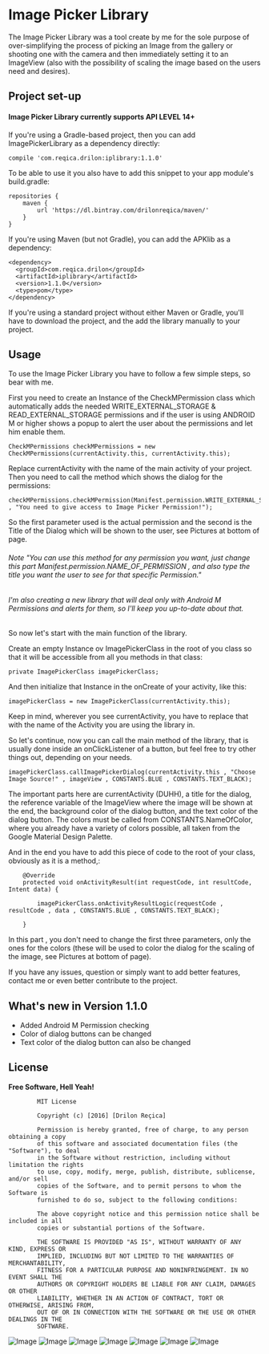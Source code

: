 # Image Picker Library

The Image Picker Library was a tool create by me for the sole purpose of over-simplifying the process of picking an Image from the gallery or shooting one with the camera and then immediately setting it to an ImageView (also with the possibility of scaling the image based on the users need and desires).

## Project set-up

#### Image Picker Library currently supports API LEVEL 14+

If you're using a Gradle-based project, then you can add ImagePickerLibrary as a dependency directly:

```
compile 'com.reqica.drilon:iplibrary:1.1.0'
```
To be able to use it you also have to add this snippet to your app module's build.gradle:
```
repositories {
    maven {
        url 'https://dl.bintray.com/drilonreqica/maven/'
    }
}
```
If you're using Maven (but not Gradle), you can add the APKlib as a dependency:
```
<dependency>
  <groupId>com.reqica.drilon</groupId>
  <artifactId>iplibrary</artifactId>
  <version>1.1.0</version>
  <type>pom</type>
</dependency>
```

If you're using a standard project without either Maven or Gradle, you'll have to download the project, and the add the library manually to your project.

## Usage

To use the Image Picker Library you have to follow a few simple steps, so bear with me.

First you need to create an Instance of the CheckMPermission class which automatically adds the needed WRITE_EXTERNAL_STORAGE & READ_EXTERNAL_STORAGE permissions and if the user is using ANDROID M or higher shows a popup to alert the user about the permissions and let him enable them.
```
CheckMPermissions checkMPermissions = new CheckMPermissions(currentActivity.this, currentActivity.this);
```
Replace currentActivity with the name of the main activity of your project.
Then you need to call the method which shows the dialog for the permissions:
```
checkMPermissions.checkMPermission(Manifest.permission.WRITE_EXTERNAL_STORAGE , "You need to give access to Image Picker Permission!");
```
So the first parameter used is the actual permission and the second is the Title of the Dialog which will be shown to the user, see Pictures at bottom of page.
###### Note "You can use this method for any permission you want, just change this part Manifest.permission.NAME_OF_PERMISSION , and also type the title you want the user to see for that specific Permission."

###### I'm also creating a new library that will deal only with Android M Permissions and alerts for them, so I'll keep you up-to-date about that.

So now let's start with the main function of the library.

Create an empty Instance ov ImagePickerClass in the root of you class so that it will be accessible from all you methods in that class:
```
private ImagePickerClass imagePickerClass;
```
And then initialize that Instance in the onCreate of your activity, like this:
```
imagePickerClass = new ImagePickerClass(currentActivity.this);
```
Keep in mind, wherever you see currentActivity, you have to replace that with the name of the Activity you are using the library in.

So let's continue, now you can call the main method of the library, that is usually done inside an onClickListener of a button, but feel free to try other things out, depending on your needs.
```
imagePickerClass.callImagePickerDialog(currentActivity.this , "Choose Image Source!" , imageView , CONSTANTS.BLUE , CONSTANTS.TEXT_BLACK);
```     
The important parts here are currentActivity (DUHH), a title for the dialog, the reference variable of the ImageView where the image will be shown at the end, the background color of the dialog button, and the text color of the dialog button.
The colors must be called from CONSTANTS.NameOfColor, where you already have a variety of colors possible, all taken from the Google Material Design Palette.

And in the end you have to add this piece of code to the root of your class, obviously as it is a method,:
```
    @Override
    protected void onActivityResult(int requestCode, int resultCode, Intent data) {

        imagePickerClass.onActivityResultLogic(requestCode , resultCode , data , CONSTANTS.BLUE , CONSTANTS.TEXT_BLACK);

    }
```
In this part , you don't need to change the first three parameters, only the ones for the colors (these will be used to color the dialog for the scaling of the image, see Pictures at bottom of page).

If you have any issues, question or simply want to add better features, contact me or even better contribute to the project.

## What's new in Version 1.1.0

* Added Android M Permission checking
* Color of dialog buttons can be changed
* Text color of the dialog button can also be changed

License
----

**Free Software, Hell Yeah!**

```
        MIT License
        
        Copyright (c) [2016] [Drilon Reçica]

        Permission is hereby granted, free of charge, to any person obtaining a copy
        of this software and associated documentation files (the "Software"), to deal
        in the Software without restriction, including without limitation the rights
        to use, copy, modify, merge, publish, distribute, sublicense, and/or sell
        copies of the Software, and to permit persons to whom the Software is
        furnished to do so, subject to the following conditions:

        The above copyright notice and this permission notice shall be included in all
        copies or substantial portions of the Software.

        THE SOFTWARE IS PROVIDED "AS IS", WITHOUT WARRANTY OF ANY KIND, EXPRESS OR
        IMPLIED, INCLUDING BUT NOT LIMITED TO THE WARRANTIES OF MERCHANTABILITY,
        FITNESS FOR A PARTICULAR PURPOSE AND NONINFRINGEMENT. IN NO EVENT SHALL THE
        AUTHORS OR COPYRIGHT HOLDERS BE LIABLE FOR ANY CLAIM, DAMAGES OR OTHER
        LIABILITY, WHETHER IN AN ACTION OF CONTRACT, TORT OR OTHERWISE, ARISING FROM,
        OUT OF OR IN CONNECTION WITH THE SOFTWARE OR THE USE OR OTHER DEALINGS IN THE
        SOFTWARE.
```
![Image](http://drilon.reqica.com/imagepickerlibrary/screenshots/image_source_dialog1.png "Image Source Dialog")
![Image](http://drilon.reqica.com/imagepickerlibrary/screenshots/image_source_camera.png "Camera Source Image")
![Image](http://drilon.reqica.com/imagepickerlibrary/screenshots/image_scaling.png "Scaling Image")
![Image](http://drilon.reqica.com/imagepickerlibrary/screenshots/image_camera_showing.png "Showing Scaled Camera Image")
![Image](http://drilon.reqica.com/imagepickerlibrary/screenshots/image_source_gallery.png "Gallery Source Image")
![Image](http://drilon.reqica.com/imagepickerlibrary/screenshots/image_no_scaling.png "Not Scaling Image")
![Image](http://drilon.reqica.com/imagepickerlibrary/screenshots/image_gallery_showing.png "Showing not Scaled Gallery Image")
